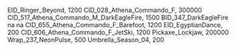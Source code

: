 EID_Ringer_Beyond, 1200
CID_028_Athena_Commando_F, 300000
CID_517_Athena_Commando_M_DarkEagleFire, 1500
BID_347_DarkEagleFire
na
na
CID_655_Athena_Commando_F_Barefoot, 1200
EID_EgyptianDance, 200
CID_606_Athena_Commando_F_JetSki, 1200
Pickaxe_Lockjaw, 200000
Wrap_237_NeonPulse, 500
Umbrella_Season_04, 200
